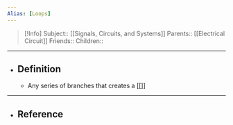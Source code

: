 ```yaml
---
Alias: [Loops]
---
```

> [!Info]
> Subject:: [[Signals, Circuits, and Systems]]
> Parents:: [[Electrical Circuit]]
> Friends:: 
> Children:: 
---
- ## Definition
	- Any series of branches that creates a [[]]
---
- ## Reference